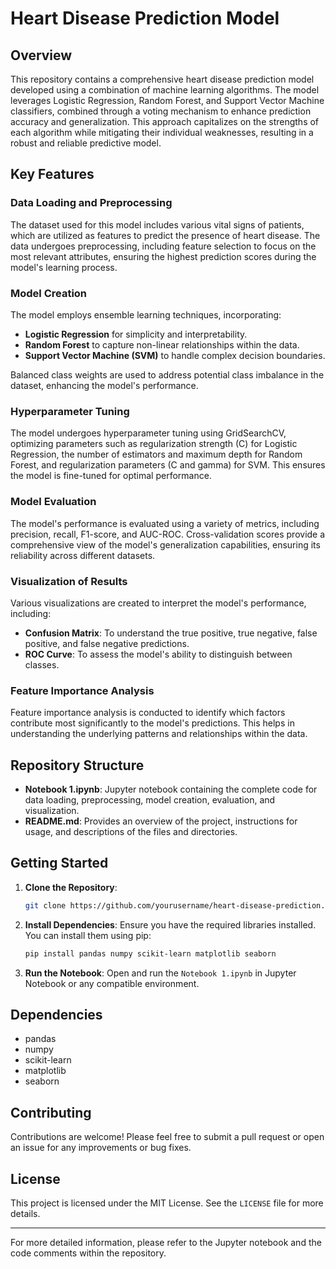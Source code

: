# Heart Disease Prediction Model

## Overview

This repository contains a comprehensive heart disease prediction model developed using a combination of machine learning algorithms. The model leverages Logistic Regression, Random Forest, and Support Vector Machine classifiers, combined through a voting mechanism to enhance prediction accuracy and generalization. This approach capitalizes on the strengths of each algorithm while mitigating their individual weaknesses, resulting in a robust and reliable predictive model.

## Key Features

### Data Loading and Preprocessing

The dataset used for this model includes various vital signs of patients, which are utilized as features to predict the presence of heart disease. The data undergoes preprocessing, including feature selection to focus on the most relevant attributes, ensuring the highest prediction scores during the model's learning process.

### Model Creation

The model employs ensemble learning techniques, incorporating:
- **Logistic Regression** for simplicity and interpretability.
- **Random Forest** to capture non-linear relationships within the data.
- **Support Vector Machine (SVM)** to handle complex decision boundaries.

Balanced class weights are used to address potential class imbalance in the dataset, enhancing the model's performance.

### Hyperparameter Tuning

The model undergoes hyperparameter tuning using GridSearchCV, optimizing parameters such as regularization strength (C) for Logistic Regression, the number of estimators and maximum depth for Random Forest, and regularization parameters (C and gamma) for SVM. This ensures the model is fine-tuned for optimal performance.

### Model Evaluation

The model's performance is evaluated using a variety of metrics, including precision, recall, F1-score, and AUC-ROC. Cross-validation scores provide a comprehensive view of the model's generalization capabilities, ensuring its reliability across different datasets.

### Visualization of Results

Various visualizations are created to interpret the model's performance, including:
- **Confusion Matrix**: To understand the true positive, true negative, false positive, and false negative predictions.
- **ROC Curve**: To assess the model's ability to distinguish between classes.

### Feature Importance Analysis

Feature importance analysis is conducted to identify which factors contribute most significantly to the model's predictions. This helps in understanding the underlying patterns and relationships within the data.

## Repository Structure

- **Notebook 1.ipynb**: Jupyter notebook containing the complete code for data loading, preprocessing, model creation, evaluation, and visualization.
- **README.md**: Provides an overview of the project, instructions for usage, and descriptions of the files and directories.

## Getting Started

1. **Clone the Repository**: 
   ```bash
   git clone https://github.com/yourusername/heart-disease-prediction.git
   ```

2. **Install Dependencies**:
   Ensure you have the required libraries installed. You can install them using pip:
   ```bash
   pip install pandas numpy scikit-learn matplotlib seaborn
   ```

3. **Run the Notebook**:
   Open and run the `Notebook 1.ipynb` in Jupyter Notebook or any compatible environment.

## Dependencies

- pandas
- numpy
- scikit-learn
- matplotlib
- seaborn

## Contributing

Contributions are welcome! Please feel free to submit a pull request or open an issue for any improvements or bug fixes.

## License

This project is licensed under the MIT License. See the `LICENSE` file for more details.

---

For more detailed information, please refer to the Jupyter notebook and the code comments within the repository.

